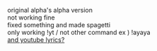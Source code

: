 original alpha's alpha version   
not working fine   
fixed something and made spagetti   
only working !yt / not other command ex ) !ayaya   
[and youtube lyrics?](https://youtu.be/d_reWolUg2g?si=knFGPzJMhfY5AqAd)
